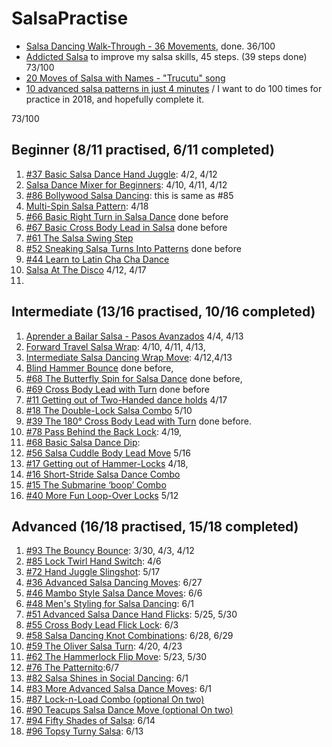 # SalsaPractise
- [Salsa Dancing Walk-Through - 36 Movements](https://www.youtube.com/watch?v=aV8dS2m9Adc), done. 36/100
- [Addicted Salsa](https://www.addicted2salsa.com/videos) to improve my salsa skills, 45 steps. (39 steps done) 73/100 
- [20 Moves of Salsa with Names - "Trucutu" song](https://www.youtube.com/watch?v=r879DgB36XU&list=RDr879DgB36XU&t=9)
- [10 advanced salsa patterns in just 4 minutes](https://www.youtube.com/watch?v=-qXf2WEJdCY) /
I want to do 100 times for practice in 2018, and hopefully complete it.

73/100 

## Beginner (8/11 practised, 6/11 completed)
1. [#37 Basic Salsa Dance Hand Juggle](https://www.addicted2salsa.com/videos/beginner?page=2): 4/2, 4/12
2. [Salsa Dance Mixer for Beginners](https://www.addicted2salsa.com/videos/salsa-dance-mixer-for-beginners): 4/10, 4/11, 4/12
3. [#86 Bollywood Salsa Dancing](https://www.addicted2salsa.com/videos/bollywood-salsa-dancing): this is same as #85
4. [Multi-Spin Salsa Pattern](https://www.addicted2salsa.com/videos/multi-spin-salsa-pattern): 4/18
5. [#66 Basic Right Turn in Salsa Dance](https://www.addicted2salsa.com/videos/basic-right-turn-in-salsa-dance) done before
6. [#67 Basic Cross Body Lead in Salsa](https://www.addicted2salsa.com/videos/basic-cross-body-lead-in-salsa) done before
7. [#61 The Salsa Swing Step](https://www.addicted2salsa.com/videos/the-salsa-swing-step)
8. [#52 Sneaking Salsa Turns Into Patterns](https://www.addicted2salsa.com/videos/sneaking-salsa-turns-into-patterns) done before
9. [#44 Learn to Latin Cha Cha Dance](https://www.addicted2salsa.com/videos/learn-latin-cha-cha-dance-in-minutes)
10. [Salsa At The Disco](https://www.addicted2salsa.com/videos/salsa-at-the-disco) 4/12, 4/17
11. [Titanic (options)]: 4/23

## Intermediate (13/16 practised, 10/16 completed)
1. [Aprender a Bailar Salsa - Pasos Avanzados](https://www.youtube.com/watch?v=sDhgn00zmNU) 4/4, 4/13
2. [Forward Travel Salsa Wrap](https://www.addicted2salsa.com/videos/forward-travel-salsa-wrap): 4/10, 4/11, 4/13,
3. [Intermediate Salsa Dancing Wrap Move](https://www.addicted2salsa.com/videos/intermediate-salsa-dancing-wrap-move): 4/12,4/13
4. [Blind Hammer Bounce](https://www.addicted2salsa.com/videos/blind-hammer-bounce) done before,
5. [#68 The Butterfly Spin for Salsa Dance](https://www.addicted2salsa.com/videos/the-butterfly-spin-for-salsa-dance) done before,
6. [#69 Cross Body Lead with Turn](https://www.addicted2salsa.com/videos/cross-body-lead-with-turn) done before
7. [#11 Getting out of Two-Handed dance holds](https://www.addicted2salsa.com/videos/salsa-dance-getting-out-of-two-hand-dance-holds) 4/17
8. [#18 The Double-Lock Salsa Combo](https://www.addicted2salsa.com/videos/salsa-dance-double-lock-salsa-combo/) 5/10
9. [#39 The 180° Cross Body Lead with Turn](https://www.addicted2salsa.com/videos/180-cross-body-lead-with-turn) done before.
10. [#78 Pass Behind the Back Lock](https://www.addicted2salsa.com/videos/pass-behind-the-back-lock): 4/19,
11. [#68 Basic Salsa Dance Dip](https://www.addicted2salsa.com/videos/basic-salsa-dance-dip): 
12. [#56 Salsa Cuddle Body Lead Move](https://www.addicted2salsa.com/videos/salsa-cuddle-body-lead-move) 5/16
13. [#17 Getting out of Hammer-Locks](https://www.addicted2salsa.com/videos/salsa-dance-getting-out-of-hammerlocks-video) 4/18,
14. [#16 Short-Stride Salsa Dance Combo](https://www.addicted2salsa.com/videos/sexy-salsa-dancing-short-stride-salsa-dance-combo)
15. [#15 The Submarine ‘boop’ Combo](https://www.addicted2salsa.com/videos/salsa-dance-move-submarine-combo)
16. [#40 More Fun Loop-Over Locks](https://www.addicted2salsa.com/videos/more-fun-loop-over-locks) 5/12

## Advanced (16/18 practised, 15/18 completed)
1. [#93 The Bouncy Bounce](https://www.addicted2salsa.com/videos/the-bouncy-bounce): 3/30, 4/3, 4/12
2. [#85 Lock Twirl Hand Switch](https://www.youtube.com/watch?v=j4u6XCHCcoI): 4/6
3. [#72 Hand Juggle Slingshot](https://www.addicted2salsa.com/videos/hand-juggle-slingshot): 5/17
4. [#36 Advanced Salsa Dancing Moves](https://www.addicted2salsa.com/videos/how-to-do-complex-salsa-dancing-turn-patterns): 6/27
5. [#46 Mambo Style Salsa Dance Moves](https://www.addicted2salsa.com/videos/mambo-styled-salsa-dance-moves): 6/6
6. [#48 Men's Styling for Salsa Dancing](https://www.addicted2salsa.com/videos/mens-styling-for-salsa-dancing): 6/1
7. [#51 Advanced Salsa Dance Hand Flicks](https://www.addicted2salsa.com/videos/advanced-salsa-dance-hand-flicks): 5/25, 5/30
8. [#55 Cross Body Lead Flick Lock](https://www.addicted2salsa.com/videos/cross-body-lead-flick-lock): 6/3
9. [#58 Salsa Dancing Knot Combinations](https://www.addicted2salsa.com/videos/latin-dance-knot-combinations): 6/28, 6/29
10. [#59 The Oliver Salsa Turn](https://www.addicted2salsa.com/videos/the-oliver-salsa-turn): 4/20, 4/23
11. [#62 The Hammerlock Flip Move](https://www.addicted2salsa.com/videos/the-hammerlock-flip-move): 5/23, 5/30
12. [#76 The Patternito](https://www.addicted2salsa.com/videos/the-patternito):6/7
13. [#82 Salsa Shines in Social Dancing](https://www.addicted2salsa.com/videos/salsa-shines-in-social-dancing): 6/1
14. [#83 More Advanced Salsa Dance Moves](https://www.addicted2salsa.com/videos/more-advanced-salsa-dance-moves): 6/1
15. [#87 Lock-n-Load Combo (optional On two)](https://www.addicted2salsa.com/videos/lock-n-load-combo)
16. [#90 Teacups Salsa Dance Move (optional On two)](https://www.addicted2salsa.com/videos/teacups-salsa-dance-move)
17. [#94 Fifty Shades of Salsa](https://www.addicted2salsa.com/videos/fifty-shades-of-salsa): 6/14
18. [#96 Topsy Turny Salsa](https://www.addicted2salsa.com/videos/topsy-turny-salsa): 6/13
